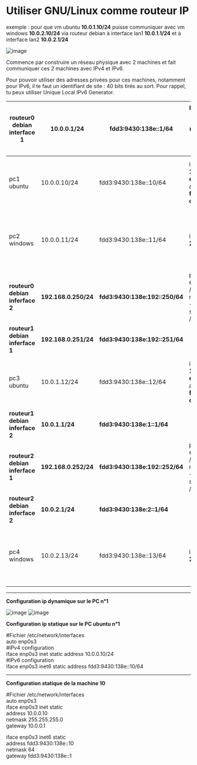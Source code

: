 # Utiliser GNU/Linux comme routeur IP

exemple : pour que vm ubuntu **10.0.1.10/24** puisse communiquer avec vm windows **10.0.2.10/24** via routeur debian à interface lan1 **10.0.1.1/24** et à interface lan2 **10.0.2.1/24**   

![image](https://github.com/techerbeatrice/Utiliser_GNU_Linux_comme_routeur_IP/assets/138071140/d448c210-a9da-4f8c-a318-60aff15b6fa6)





Commence par construire un réseau physique avec 2 machines et fait communiquer ces 2 machines avec IPv4 et IPv6.

Pour pouvoir utiliser des adresses privées pour ces machines, notamment pour IPv6, il te faut un identifiant de site : 40 bits tirés au sort.
Pour rappel, tu peux utiliser Unique Local IPv6 Generator.

|  routeur0 debian interface 1|10.0.0.1/24 |fdd3:9430:138e::1/64  |pour activer le routage, édite le fichier /etc/sysctl.conf --> net.ipv4.ip_forward = 1 --> tape la commande sysctl -p /etc/sysctl.conf  |   |
|---|---|---|---|---|
| pc1 ubuntu | 10.0.0.10/24  |fdd3:9430:138e::10/64   | ip address add **10.0.0.10/24 dev enp0s3** --> ip address add **fdd3:9430:138e::10/64 dev enp0s3**  |ip route add default via **10.0.0.1** --> ip route add default via **fdd3:9430:138e::1** --> ping **192.168.0.250/24** --> ping **fdd3:9430:138e:192::250**|
|  pc2 windows | 10.0.0.11/24  |fdd3:9430:138e::11/64  | ipconfig **10.0.0.11 255.2555.255.0**  |netsh interface ipv4 add route 0.0.0.0/0 **10.0.0.1** --> netsh interface ipv6 add route **::0 fdd3:9430:138e::1** --> ping **192.168.0.250/24** --> ping **fdd3:9430:138e:192::250** |
| **routeur0 debian inferface 2** |**192.168.0.250/24**  |**fdd3:9430:138e:192::250/64**  |pour activer le routage, édite le fichier /etc/sysctl.conf --> net.ipv4.ip_forward = 1 --> tape la commande sysctl -p /etc/sysctl.conf   |   |   |
| **routeur1 debian inferface 1** |**192.168.0.251/24**  |**fdd3:9430:138e:192::251/64**  |   |   |   |
| pc3 ubuntu | 10.0.1.12/24  |fdd3:9430:138e::12/64   | ip address add **10.0.0.12/24 dev enp0s3** --> ip address add **fdd3:9430:138e::12/64 dev enp0s3**  |ip route add default via **10.0.1.1** --> ip route add default via **fdd3:9430:138e::10** --> ping **192.168.0.250/24** --> ping **fdd3:9430:138e:192::250**|
| **routeur1 debian inferface 2** |**10.0.1.1/24**  |**fdd3:9430:138e:1::1/64**  |   |   |   |
| **routeur2 debian inferface 1** |**192.168.0.252/24**  |**fdd3:9430:138e:192::252/64**  |pour activer le routage, édite le fichier /etc/sysctl.conf --> net.ipv4.ip_forward = 1 --> tape la commande sysctl -p /etc/sysctl.conf   |   |   |
| **routeur2 debian inferface 2** |**10.0.2.1/24**  |**fdd3:9430:138e:2::1/64**  |   |   |   |
|  pc4 windows | 10.0.2.13/24  |fdd3:9430:138e::13/64  | ipconfig **10.0.2.13 255.2555.255.0**  |netsh interface ipv4 add route 0.0.0.0/0 **10.0.2.1** --> netsh interface ipv6 add route **::0 fdd3:9430:138e::10** --> ping **192.168.0.250/24** --> ping **fdd3:9430:138e:192::250** |
______

**Configuration ip dynamique sur le PC n°1**   

![image](https://github.com/techerbeatrice/Utiliser_GNU_Linux_comme_routeur_IP/assets/138071140/2a4473ab-1a0b-4bfa-8d51-9188b6b3e03f)
![image](https://github.com/techerbeatrice/Utiliser_GNU_Linux_comme_routeur_IP/assets/138071140/c2b89aa1-857c-4280-99d0-fe9d712acadf)

**Configuration ip statique sur le PC ubuntu n°1**    

#Fichier /etc/network/interfaces  
auto enp0s3    
#IPv4 configuration   
iface enp0s3 inet static address 10.0.0.10/24     
#IPv6 configuration   
iface enp0s3 inet6 static address fdd3:9430:138e::10/64     

____

**Configuration statique de la machine 10**  

#Fichier /etc/network/interfaces   
auto enp0s3   
iface enp0s3 inet static   
	address 10.0.0.10   
	netmask 255.255.255.0   
	gateway 10.0.0.1   

iface enp0s3 inet6 static   
	address fdd3:9430:138e::10   
	netmask 64   
	gateway fdd3:9430:138e::1    
